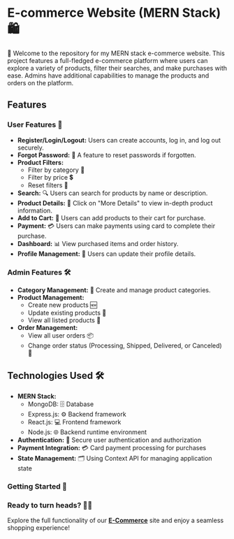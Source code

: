 # E-commerce Website (MERN Stack) 🛍️

🌟 Welcome to the repository for my MERN stack e-commerce website. This project features a full-fledged e-commerce platform where users can explore a variety of products, filter their searches, and make purchases with ease. Admins have additional capabilities to manage the products and orders on the platform.

## Features

### User Features 👥
- **Register/Login/Logout:** Users can create accounts, log in, and log out securely.
- **Forgot Password:** 🔑 A feature to reset passwords if forgotten.
- **Product Filters:** 
  - Filter by category 📂
  - Filter by price 💲
  - Reset filters 🔄
- **Search:** 🔍 Users can search for products by name or description.
- **Product Details:** 📝 Click on "More Details" to view in-depth product information.
- **Add to Cart:** 🛒 Users can add products to their cart for purchase.
- **Payment:** 💳 Users can make payments using card to complete their purchase.
- **Dashboard:** 📊 View purchased items and order history.
- **Profile Management:** 📝 Users can update their profile details.

### Admin Features 🛠️
- **Category Management:** 📁 Create and manage product categories.
- **Product Management:** 
  - Create new products 🆕
  - Update existing products 🔄
  - View all listed products 👀
- **Order Management:**
  - View all user orders 📦
  - Change order status (Processing, Shipped, Delivered, or Canceled) 🚚

## Technologies Used 🛠️
- **MERN Stack:**
  - MongoDB: 🗄️ Database
  - Express.js: ⚙️ Backend framework
  - React.js: 💻 Frontend framework
  - Node.js: 🌐 Backend runtime environment
- **Authentication:** 🔐 Secure user authentication and authorization
- **Payment Integration:** 💳 Card payment processing for purchases
- **State Management:** 🗂️ Using Context API for managing application state

### Getting Started 🚀
### Ready to turn heads? 💁‍♂️
Explore the full functionality of our **[E-Commerce](https://e-commerce-appf.onrender.com)** site and enjoy a seamless shopping experience!

